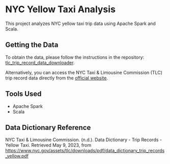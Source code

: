 
# NYC Yellow Taxi Analysis

This project analyzes NYC yellow taxi trip data using Apache Spark and Scala.

## Getting the Data

To obtain the data, please follow the instructions in the repository: [tlc_trip_record_data_downloader](https://github.com/cvivieca/tlc_trip_record_data_downloader). 

Alternatively, you can access the NYC Taxi & Limousine Commission (TLC) trip record data directly from the [official website](https://www1.nyc.gov/site/tlc/about/tlc-trip-record-data.page). 

## Tools Used

- Apache Spark
- Scala

## Data Dictionary Reference
NYC Taxi & Limousine Commission. (n.d.). Data Dictionary - Trip Records - Yellow Taxi. 
Retrieved May 9, 2023, from https://www.nyc.gov/assets/tlc/downloads/pdf/data_dictionary_trip_records_yellow.pdf

